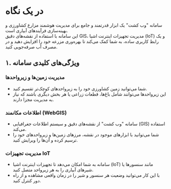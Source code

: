 # در یک نگاه

سامانه "وب کشت" یک ابزار قدرتمند و جامع برای مدیریت هوشمند مزارع کشاورزی و بهینه‌سازی فرآیندهای آبیاری است.  
این سامانه با استفاده از نقشه‌های دقیق GIS، مدیریت تجهیزات اینترنت اشیا (IoT) و یک رابط کاربری ساده، به شما کمک می‌کند تا بهره‌وری مزرعه خود را افزایش دهید و در مصرف آب صرفه‌جویی کنید.

## ۱. ویژگی‌های کلیدی سامانه

### مدیریت زمین‌ها و زیرواحدها
- شما می‌توانید زمین کشاورزی خود را به زیرواحدهای کوچک‌تر تقسیم کنید.
- این زیرواحدها می‌توانند شامل باغ‌ها، قطعات زراعی یا هر بخش دیگری باشند که نیاز به مدیریت مجزا دارند.

### اطلاعات مکانمند (WebGIS)
- سامانه "وب کشت" از نقشه‌های دقیق و سیستم اطلاعات جغرافیایی (GIS) استفاده می‌کند.
- شما می‌توانید با ابزارهای موجود در نقشه، مرزهای زمین‌ها و زیرواحدهای خود را ترسیم کرده و آن‌ها را ویرایش کنید.

### مدیریت تجهیزات IoT
- سامانه به شما امکان می‌دهد تا تجهیزات اینترنت اشیا (IoT) مانند سنسورها یا شیرهای آبیاری را به هر زیرواحد متصل کنید.
- با این کار می‌توانید وضعیت هر سنسور و شیر را در زمان واقعی مشاهده و از راه دور کنترل کنید.
